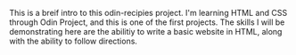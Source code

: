 This is a breif intro to this odin-recipies project. I'm learning HTML and CSS through Odin Project, and this is one of the first projects. The skills I will be demonstrating here are the abilitiy to write a basic website in HTML, along with the ability to follow directions. 